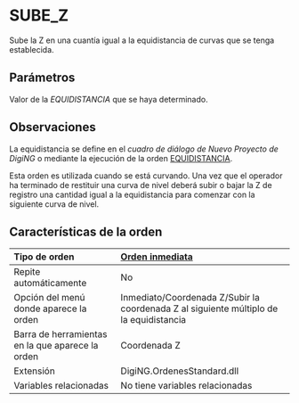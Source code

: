 # SUBE\_Z

Sube la Z en una cuantía igual a la equidistancia de curvas que se tenga establecida.

## Parámetros

Valor de la _EQUIDISTANCIA_ que se haya determinado.

## Observaciones

La equidistancia se define en el _cuadro de diálogo de Nuevo Proyecto de DigiNG_ o mediante la ejecución de la orden [EQUIDISTANCIA](/digi3d-net/referencia/digi3d.net/ventana-de-dibujo/ordenes/s/EQUIDISTANCIA.html).

Esta orden es utilizada cuando se está curvando. Una vez que el operador ha terminado de restituir una curva de nivel deberá subir o bajar la Z de registro una cantidad igual a la equidistancia para comenzar con la siguiente curva de nivel.

## Características de la orden

| Tipo de orden | [Orden inmediata](sube-z.md) |
| :--- | :--- |
| Repite automáticamente | No |
| Opción del menú donde aparece la orden | Inmediato/Coordenada Z/Subir la coordenada Z al siguiente múltiplo de la equidistancia |
| Barra de herramientas en la que aparece la orden | Coordenada Z |
| Extensión | DigiNG.OrdenesStandard.dll |
| Variables relacionadas | No tiene variables relacionadas |

